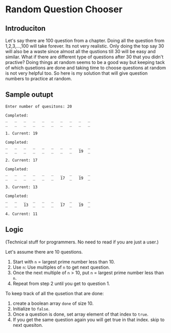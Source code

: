 # Random Question Chooser

## Introduciton

Let's say there are 100 question from a chapter. Doing all the question from 1,2,3,...,100 will take forever. Its not very realistic. Only doing the top say 30 will also be a waste since almost all the qustions till 30 will be easy and similar. What if there are different type of questions after 30 that you didn't practive? Doing things at random seems to be a good way but keeping tack of which qusetions are done and taking time to choose questions at random is not very helpful too. So here is my solution that will give question numbers to practice at random.

## Sample outupt

```bash=
Enter number of quesitons: 20

Completed:
_	_	_	_	_	_	_	_	_	_	
_	_	_	_	_	_	_	_	_	_	

1. Current: 19

Completed:
_	_	_	_	_	_	_	_	_	_	
_	_	_	_	_	_	_	_	19	_	

2. Current: 17

Completed:
_	_	_	_	_	_	_	_	_	_	
_	_	_	_	_	_	17	_	19	_	

3. Current: 13

Completed:
_	_	_	_	_	_	_	_	_	_	
_	_	13	_	_	_	17	_	19	_	

4. Current: 11
```

## Logic

(Technical stuff for programmers. No need to read if you are just a user.)

Let's assume there are 10 questions.

1. Start with `n` = largest prime number less than 10. 
2. Use `n`: Use multiples of `n` to get next question. 
3. Once the next multiple of `n` > 10, put `n` = largest prime number less than `n`. 
4. Repeat from step 2 until you get to question 1.

To keep track of all the qusetion that are done: 

1. create a boolean array `done` of size 10. 
2. Initialize to `false`. 
3. Once a question is done, set array element of that index to `true`.
4. If you get the same question again you will get true in that index. skip to next quesiton.
